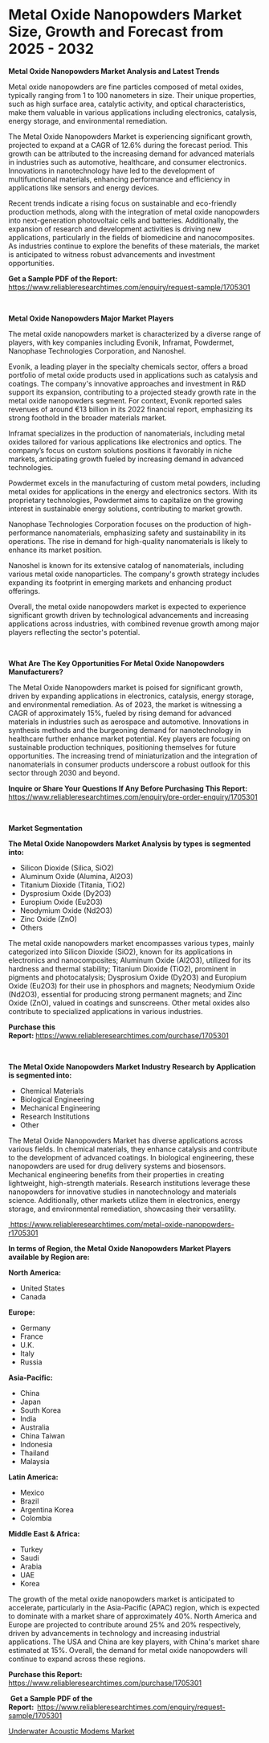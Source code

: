 <p><h1>Metal Oxide Nanopowders Market Size, Growth and Forecast from 2025 - 2032</h1></p><p><strong>Metal Oxide Nanopowders Market Analysis and Latest Trends</strong></p>
<p><p>Metal oxide nanopowders are fine particles composed of metal oxides, typically ranging from 1 to 100 nanometers in size. Their unique properties, such as high surface area, catalytic activity, and optical characteristics, make them valuable in various applications including electronics, catalysis, energy storage, and environmental remediation. </p><p>The Metal Oxide Nanopowders Market is experiencing significant growth, projected to expand at a CAGR of 12.6% during the forecast period. This growth can be attributed to the increasing demand for advanced materials in industries such as automotive, healthcare, and consumer electronics. Innovations in nanotechnology have led to the development of multifunctional materials, enhancing performance and efficiency in applications like sensors and energy devices.</p><p>Recent trends indicate a rising focus on sustainable and eco-friendly production methods, along with the integration of metal oxide nanopowders into next-generation photovoltaic cells and batteries. Additionally, the expansion of research and development activities is driving new applications, particularly in the fields of biomedicine and nanocomposites. As industries continue to explore the benefits of these materials, the market is anticipated to witness robust advancements and investment opportunities.</p></p>
<p><strong>Get a Sample PDF of the Report:&nbsp;</strong> <a href="https://www.reliableresearchtimes.com/enquiry/request-sample/1705301?utm_campaign=3214&utm_medium=2&utm_source=Github&utm_content=ia&utm_term=27032025&utm_id=metal-oxide-nanopowders">https://www.reliableresearchtimes.com/enquiry/request-sample/1705301</a></p>
<p>&nbsp;</p>
<p><strong>Metal Oxide Nanopowders Major Market Players</strong></p>
<p><p>The metal oxide nanopowders market is characterized by a diverse range of players, with key companies including Evonik, Inframat, Powdermet, Nanophase Technologies Corporation, and Nanoshel. </p><p>Evonik, a leading player in the specialty chemicals sector, offers a broad portfolio of metal oxide products used in applications such as catalysis and coatings. The company's innovative approaches and investment in R&D support its expansion, contributing to a projected steady growth rate in the metal oxide nanopowders segment. For context, Evonik reported sales revenues of around €13 billion in its 2022 financial report, emphasizing its strong foothold in the broader materials market.</p><p>Inframat specializes in the production of nanomaterials, including metal oxides tailored for various applications like electronics and optics. The company’s focus on custom solutions positions it favorably in niche markets, anticipating growth fueled by increasing demand in advanced technologies.</p><p>Powdermet excels in the manufacturing of custom metal powders, including metal oxides for applications in the energy and electronics sectors. With its proprietary technologies, Powdermet aims to capitalize on the growing interest in sustainable energy solutions, contributing to market growth. </p><p>Nanophase Technologies Corporation focuses on the production of high-performance nanomaterials, emphasizing safety and sustainability in its operations. The rise in demand for high-quality nanomaterials is likely to enhance its market position. </p><p>Nanoshel is known for its extensive catalog of nanomaterials, including various metal oxide nanoparticles. The company's growth strategy includes expanding its footprint in emerging markets and enhancing product offerings.</p><p>Overall, the metal oxide nanopowders market is expected to experience significant growth driven by technological advancements and increasing applications across industries, with combined revenue growth among major players reflecting the sector's potential.</p></p>
<p>&nbsp;</p>
<p><strong>What Are The Key Opportunities For Metal Oxide Nanopowders Manufacturers?</strong></p>
<p><p>The Metal Oxide Nanopowders market is poised for significant growth, driven by expanding applications in electronics, catalysis, energy storage, and environmental remediation. As of 2023, the market is witnessing a CAGR of approximately 15%, fueled by rising demand for advanced materials in industries such as aerospace and automotive. Innovations in synthesis methods and the burgeoning demand for nanotechnology in healthcare further enhance market potential. Key players are focusing on sustainable production techniques, positioning themselves for future opportunities. The increasing trend of miniaturization and the integration of nanomaterials in consumer products underscore a robust outlook for this sector through 2030 and beyond.</p></p>
<p><strong>Inquire or Share Your Questions If Any Before Purchasing This Report:</strong> <a href="https://www.reliableresearchtimes.com/enquiry/pre-order-enquiry/1705301?utm_campaign=3214&utm_medium=2&utm_source=Github&utm_content=ia&utm_term=27032025&utm_id=metal-oxide-nanopowders">https://www.reliableresearchtimes.com/enquiry/pre-order-enquiry/1705301</a></p>
<p>&nbsp;</p>
<p><strong>Market Segmentation</strong></p>
<p><strong>The Metal Oxide Nanopowders Market Analysis by types is segmented into:</strong></p>
<p><ul><li>Silicon Dioxide (Silica, SiO2)</li><li>Aluminum Oxide (Alumina, Al2O3)</li><li>Titanium Dioxide (Titania, TiO2)</li><li>Dysprosium Oxide (Dy2O3)</li><li>Europium Oxide (Eu2O3)</li><li>Neodymium Oxide (Nd2O3)</li><li>Zinc Oxide (ZnO)</li><li>Others</li></ul></p>
<p><p>The metal oxide nanopowders market encompasses various types, mainly categorized into Silicon Dioxide (SiO2), known for its applications in electronics and nanocomposites; Aluminum Oxide (Al2O3), utilized for its hardness and thermal stability; Titanium Dioxide (TiO2), prominent in pigments and photocatalysis; Dysprosium Oxide (Dy2O3) and Europium Oxide (Eu2O3) for their use in phosphors and magnets; Neodymium Oxide (Nd2O3), essential for producing strong permanent magnets; and Zinc Oxide (ZnO), valued in coatings and sunscreens. Other metal oxides also contribute to specialized applications in various industries.</p></p>
<p><strong>Purchase this Report:&nbsp;</strong><a href="https://www.reliableresearchtimes.com/purchase/1705301?utm_campaign=3214&utm_medium=2&utm_source=Github&utm_content=ia&utm_term=27032025&utm_id=metal-oxide-nanopowders">https://www.reliableresearchtimes.com/purchase/1705301</a></p>
<p>&nbsp;</p>
<p><strong>The Metal Oxide Nanopowders Market Industry Research by Application is segmented into:</strong></p>
<p><ul><li>Chemical Materials</li><li>Biological Engineering</li><li>Mechanical Engineering</li><li>Research Institutions</li><li>Other</li></ul></p>
<p><p>The Metal Oxide Nanopowders Market has diverse applications across various fields. In chemical materials, they enhance catalysis and contribute to the development of advanced coatings. In biological engineering, these nanopowders are used for drug delivery systems and biosensors. Mechanical engineering benefits from their properties in creating lightweight, high-strength materials. Research institutions leverage these nanopowders for innovative studies in nanotechnology and materials science. Additionally, other markets utilize them in electronics, energy storage, and environmental remediation, showcasing their versatility.</p></p>
<p><a href="https://www.reliableresearchtimes.com/metal-oxide-nanopowders-r1705301?utm_campaign=3214&utm_medium=2&utm_source=Github&utm_content=ia&utm_term=27032025&utm_id=metal-oxide-nanopowders">&nbsp;https://www.reliableresearchtimes.com/metal-oxide-nanopowders-r1705301</a></p>
<p><strong>In terms of Region, the Metal Oxide Nanopowders Market Players available by Region are:</strong></p>
<p>
    <p> <strong> North America: </strong>
        <ul>
            <li>United States</li>
            <li>Canada</li>
        </ul>
        </p> 
    <p> <strong> Europe: </strong>
        <ul>
            <li>Germany</li>
            <li>France</li>
            <li>U.K.</li>
            <li>Italy</li>
            <li>Russia</li>
        </ul>
        </p> 
    <p> <strong> Asia-Pacific: </strong>
        <ul>
            <li>China</li>
            <li>Japan</li>
            <li>South Korea</li>
            <li>India</li>
            <li>Australia</li>
            <li>China Taiwan</li>
            <li>Indonesia</li>
            <li>Thailand</li>
            <li>Malaysia</li>
        </ul>
        </p> 
    <p> <strong> Latin America: </strong>
        <ul>
            <li>Mexico</li>
            <li>Brazil</li>
            <li>Argentina Korea</li>
            <li>Colombia</li>
        </ul>
        </p> 
    <p> <strong> Middle East & Africa: </strong>
        <ul>
            <li>Turkey</li>
            <li>Saudi</li>
            <li>Arabia</li>
            <li>UAE</li>
            <li>Korea</li>
        </ul>
    </p>
    </p>
<p><p>The growth of the metal oxide nanopowders market is anticipated to accelerate, particularly in the Asia-Pacific (APAC) region, which is expected to dominate with a market share of approximately 40%. North America and Europe are projected to contribute around 25% and 20% respectively, driven by advancements in technology and increasing industrial applications. The USA and China are key players, with China's market share estimated at 15%. Overall, the demand for metal oxide nanopowders will continue to expand across these regions.</p></p>
<p><strong>Purchase this Report: </strong><a href="https://www.reliableresearchtimes.com/purchase/1705301?utm_campaign=3214&utm_medium=2&utm_source=Github&utm_content=ia&utm_term=27032025&utm_id=metal-oxide-nanopowders">https://www.reliableresearchtimes.com/purchase/1705301</a></p>
<p>&nbsp;<strong>Get a Sample PDF of the Report:&nbsp;&nbsp;</strong><a href="https://www.reliableresearchtimes.com/enquiry/request-sample/1705301?utm_campaign=3214&utm_medium=2&utm_source=Github&utm_content=ia&utm_term=27032025&utm_id=metal-oxide-nanopowders">https://www.reliableresearchtimes.com/enquiry/request-sample/1705301</a></p>
<p><strong></strong></p>
<p><p><a href="https://github.com/rullihipes6h/Market-Research-Report-List-1/blob/main/underwater-acoustic-modems-market.md?utm_campaign=3214&utm_medium=2&utm_source=Github&utm_content=ia&utm_term=27032025&utm_id=metal-oxide-nanopowders">Underwater Acoustic Modems Market</a></p></p>